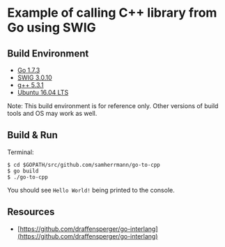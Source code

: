 # Example of calling C++ library from Go using SWIG

## Build Environment

* [Go 1.7.3](https://golang.org/)
* [SWIG 3.0.10](http://www.swig.org)
* [g++ 5.3.1](http://www.cprogramming.com/g++.html)
* [Ubuntu 16.04 LTS](https://www.ubuntu.com/)

Note: This build environment is for reference only. Other versions of build tools and OS may work as well.

## Build & Run

Terminal:
```
$ cd $GOPATH/src/github.com/samherrmann/go-to-cpp
$ go build
$ ./go-to-cpp
```
You should see `Hello World!` being printed to the console.



## Resources
* [https://github.com/draffensperger/go-interlang](https://github.com/draffensperger/go-interlang)
